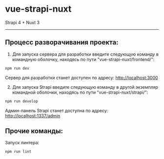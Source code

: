 # vue-strapi-nuxt
Strapi 4 + Nuxt 3

-------

## Процесс разворачивания проекта:
1. Для запуска сервера для разработки введите следующую команду в командную оболочку, находясь по пути "vue-strapi-nuxt/frontend/":
``` bash
npm run dev
```
Сервер для разработки станет доступен по адресу: 
[http://localhost:3000](http://localhost:3000)

2. Для запуска Strapi введите следующую команду в другой экземпляр  командной оболочки, находясь по пути "vue-strapi-nuxt/strapi/":
``` bash
npm run develop
```
Админ-панель Strapi станет доступна по адресу: 
[http://localhost:1337/admin](http://localhost:1337/admin)

## Прочие команды:
Запуск линтера:
``` bash
npm run lint
```
